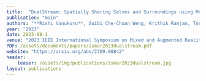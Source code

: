 ```yaml
---
title:  "DualStream: Spatially Sharing Selves and Surroundings using Mobile Devices and Augmented Reality"
publication: "main"
authors: "**Rishi Vanukuru**, Suibi Che-Chuan Weng, Krithik Ranjan, Torin Hopkins, Amy Banic, Mark D. Gross, Ellen Yi-Luen Do. 2023"
year: "2023"
date: 2023-08-1
venue: "2023 IEEE International Symposium on Mixed and Augmented Reality (ISMAR)."
PDF: /assets/documents/papers/ismar2023dualstream.pdf
website: "https://arxiv.org/abs/2309.00842"
header:
    teaser: /assets/img/publications/ismar2023dualstream.jpg
layout: publications    
---
```

